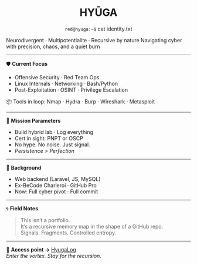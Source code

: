 <h1 align="center">HYŪGA</h1>

<p align="center">
<code>red@hyuga:~$</code> cat identity.txt  
</p>

Neurodivergent · Multipotentialite · Recursive by nature
Navigating cyber with precision, chaos, and a quiet burn


---

🛡️ **Current Focus**  
- Offensive Security · Red Team Ops  
- Linux Internals · Networking · Bash/Python  
- Post-Exploitation · OSINT · Privilege Escalation

📦 Tools in loop: Nmap · Hydra · Burp · Wireshark · Metasploit

---

🎯 **Mission Parameters**
- Build hybrid lab · Log everything  
- Cert in sight: PNPT or OSCP  
- No hype. No noise. Just signal.  
- _Persistence > Perfection_

---

🧰 **Background**
- Web backend (Laravel, JS, MySQL)  
- Ex-BeCode Charleroi · GitHub Pro  
- Now: Full cyber pivot · Full commit

---

🌀 **Field Notes**
> This isn’t a portfolio.  
> It’s a recursive memory map in the shape of a GitHub repo.  
> Signals. Fragments. Controlled entropy.

---

🔗 **Access point →** [HyugaLog](https://88aleksandra88.github.io/HyugaLog/)  
*Enter the vortex. Stay for the recursion.*
